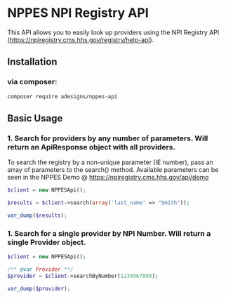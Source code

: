 # NPPES NPI Registry API
This API allows you to easily look up providers using the NPI Registry API (https://npiregistry.cms.hhs.gov/registry/help-api).

## Installation

### via composer:

```sh
composer require adesigns/nppes-api
```

## Basic Usage

### 1. Search for providers by any number of parameters.  Will return an ApiResponse object with all providers.

To search the registry by a non-unique parameter (IE number), pass an array of parameters to the search() method.
Available parameters can be seen in the NPPES Demo @ https://npiregistry.cms.hhs.gov/api/demo

```php
$client = new NPPESApi();

$results = $client->search(array('last_name' => "Smith"));

var_dump($results);
```

### 1. Search for a single provider by NPI Number.  Will return a single Provider object.

```php
$client = new NPPESApi();

/** @var Provider **/
$provider = $client->searchByNumber(1234567890);

var_dump($provider);
```
